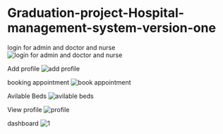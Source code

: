 # Graduation-project-Hospital-management-system-version-one

login for admin and doctor and nurse
![login for admin and doctor and nurse](https://github.com/Mostafamahmoud12824/Graduation-project-Hospital-management-system-version-one-/assets/62766443/5efbd866-c111-4d53-8ed1-eb34d2b577ae)

Add profile
![add profile](https://github.com/Mostafamahmoud12824/Graduation-project-Hospital-management-system-version-one-/assets/62766443/4839c9b7-a8ef-44d3-852f-f699255f0d88)

booking appointment
![book appointment](https://github.com/Mostafamahmoud12824/Graduation-project-Hospital-management-system-version-one-/assets/62766443/9eda5425-8a63-4dda-b64c-ae1121394833)

Avilable Beds
![avilable beds](https://github.com/Mostafamahmoud12824/Graduation-project-Hospital-management-system-version-one-/assets/62766443/8e21972b-27e5-4af4-9852-deb3c11c718b)

View profile
![profile](https://github.com/Mostafamahmoud12824/Graduation-project-Hospital-management-system-version-one-/assets/62766443/00bfdaa2-74c1-4f75-945b-b9fac629a6ab)

dashboard
![1](https://github.com/Mostafamahmoud12824/Graduation-project-Hospital-management-system-version-one-/assets/62766443/b63889df-3976-4788-9e1e-e0c4383da9f6)

